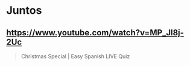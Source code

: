 # Juntos

## https://www.youtube.com/watch?v=MP_Jl8j-2Uc

> Christmas Special | Easy Spanish LIVE Quiz 

